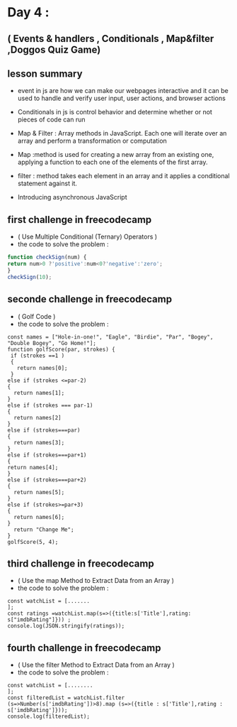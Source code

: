 
# Day 4 :
## ( Events & handlers , Conditionals , Map&filter ,Doggos Quiz Game) 

## lesson summary 
*  event in js are how we can make our webpages interactive  and it can be used to handle and verify user input, user actions, and browser actions

*  Conditionals  in js is  control behavior  and determine whether or not pieces of code can run

* Map & Filter : Array methods in JavaScript. Each one will iterate over an array and perform a transformation or computation
* Map :method is used for creating a new array from an existing one, applying a function to each one of the elements of the first array.
* filter : method takes each element in an array and it applies a conditional statement against it.
* Introducing asynchronous JavaScript
 
## first challenge in freecodecamp 
-  ( Use Multiple Conditional (Ternary) Operators )
- the code to solve the problem : 
 ``` javascript
 function checkSign(num) {
 return num>0 ?'positive':num<0?'negative':'zero';
}
checkSign(10);

 ```


## seconde challenge in freecodecamp
- ( Golf Code )
- the code to solve the problem : 
```
const names = ["Hole-in-one!", "Eagle", "Birdie", "Par", "Bogey", "Double Bogey", "Go Home!"];
function golfScore(par, strokes) {
 if (strokes ==1 )
 {
   return names[0];
 }
else if (strokes <=par-2)
{
  return names[1];
}
else if (strokes === par-1)
{
  return names[2]
}
else if (strokes===par)
{
  return names[3];
}
else if (strokes===par+1)
{
return names[4];
}
else if (strokes===par+2)
{
  return names[5];
}
else if (strokes>=par+3)
{
  return names[6];
}
  return "Change Me";
}
golfScore(5, 4);
```
## third challenge in freecodecamp
- ( Use the map Method to Extract Data from an Array	)
- the code to solve the problem : 
``` 
const watchList = [.......
];
const ratings =watchList.map(s=>({title:s['Title'],rating: s["imdbRating"]})) ;
console.log(JSON.stringify(ratings));
```

## fourth challenge in freecodecamp
-  ( Use the filter Method to Extract Data from an Array )
-  the code to solve the problem : 
```
const watchList = [........
];
const filteredList = watchList.filter (s=>Number(s['imdbRating'])>8).map (s=>({title : s['Title'],rating : s['imdbRating']}));
console.log(filteredList);

```
